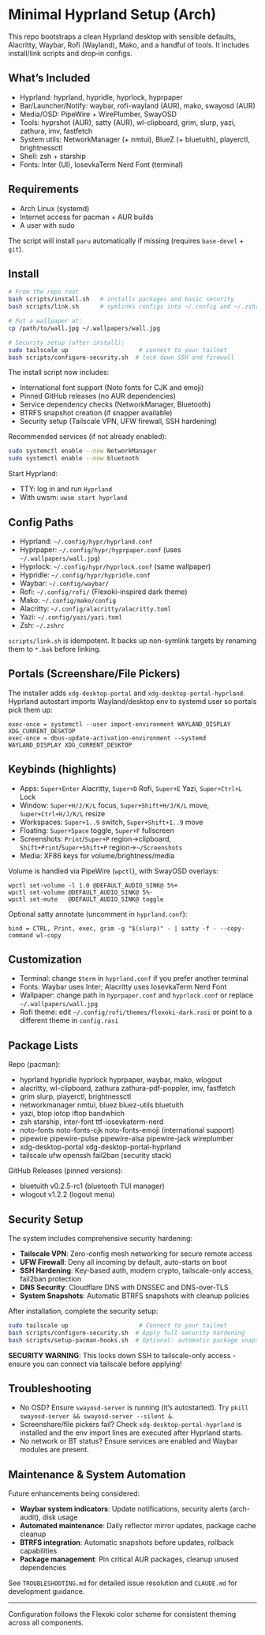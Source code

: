 # Minimal Hyprland Setup (Arch)

This repo bootstraps a clean Hyprland desktop with sensible defaults, Alacritty, Waybar, Rofi (Wayland), Mako, and a handful of tools. It includes install/link scripts and drop‑in configs.

## What’s Included
- Hyprland: hyprland, hypridle, hyprlock, hyprpaper
- Bar/Launcher/Notify: waybar, rofi-wayland (AUR), mako, swayosd (AUR)
- Media/OSD: PipeWire + WirePlumber, SwayOSD
- Tools: hyprshot (AUR), satty (AUR), wl-clipboard, grim, slurp, yazi, zathura, imv, fastfetch
- System utils: NetworkManager (+ nmtui), BlueZ (+ bluetuith), playerctl, brightnessctl
- Shell: zsh + starship
- Fonts: Inter (UI), IosevkaTerm Nerd Font (terminal)

## Requirements
- Arch Linux (systemd)
- Internet access for pacman + AUR builds
- A user with sudo

The script will install `paru` automatically if missing (requires `base-devel` + `git`).

## Install
```bash
# From the repo root
bash scripts/install.sh   # installs packages and basic security
bash scripts/link.sh      # symlinks configs into ~/.config and ~/.zshrc

# Put a wallpaper at:
cp /path/to/wall.jpg ~/.wallpapers/wall.jpg

# Security setup (after install):
sudo tailscale up                    # connect to your tailnet
bash scripts/configure-security.sh  # lock down SSH and firewall
```

The install script now includes:
- International font support (Noto fonts for CJK and emoji)
- Pinned GitHub releases (no AUR dependencies)
- Service dependency checks (NetworkManager, Bluetooth)
- BTRFS snapshot creation (if snapper available)
- Security setup (Tailscale VPN, UFW firewall, SSH hardening)

Recommended services (if not already enabled):
```bash
sudo systemctl enable --now NetworkManager
sudo systemctl enable --now bluetooth
```

Start Hyprland:
- TTY: log in and run `Hyprland`
- With uwsm: `uwsm start hyprland`

## Config Paths
- Hyprland: `~/.config/hypr/hyprland.conf`
- Hyprpaper: `~/.config/hypr/hyprpaper.conf` (uses `~/.wallpapers/wall.jpg`)
- Hyprlock: `~/.config/hypr/hyprlock.conf` (same wallpaper)
- Hypridle: `~/.config/hypr/hypridle.conf`
- Waybar: `~/.config/waybar/`
- Rofi: `~/.config/rofi/` (Flexoki-inspired dark theme)
- Mako: `~/.config/mako/config`
- Alacritty: `~/.config/alacritty/alacritty.toml`
- Yazi: `~/.config/yazi/yazi.toml`
- Zsh: `~/.zshrc`

`scripts/link.sh` is idempotent. It backs up non-symlink targets by renaming them to `*.bak` before linking.

## Portals (Screenshare/File Pickers)
The installer adds `xdg-desktop-portal` and `xdg-desktop-portal-hyprland`. Hyprland autostart imports Wayland/desktop env to systemd user so portals pick them up:
```
exec-once = systemctl --user import-environment WAYLAND_DISPLAY XDG_CURRENT_DESKTOP
exec-once = dbus-update-activation-environment --systemd WAYLAND_DISPLAY XDG_CURRENT_DESKTOP
```

## Keybinds (highlights)
- Apps: `Super+Enter` Alacritty, `Super+D` Rofi, `Super+E` Yazi, `Super+Ctrl+L` Lock
- Window: `Super+H/J/K/L` focus, `Super+Shift+H/J/K/L` move, `Super+Ctrl+H/J/K/L` resize
- Workspaces: `Super+1..9` switch, `Super+Shift+1..9` move
- Floating: `Super+Space` toggle, `Super+F` fullscreen
- Screenshots: `Print`/`Super+P` region→clipboard, `Shift+Print`/`Super+Shift+P` region→`~/Screenshots`
- Media: XF86 keys for volume/brightness/media

Volume is handled via PipeWire (`wpctl`), with SwayOSD overlays:
```
wpctl set-volume -l 1.0 @DEFAULT_AUDIO_SINK@ 5%+
wpctl set-volume @DEFAULT_AUDIO_SINK@ 5%-
wpctl set-mute   @DEFAULT_AUDIO_SINK@ toggle
```

Optional satty annotate (uncomment in `hyprland.conf`):
```
bind = CTRL, Print, exec, grim -g "$(slurp)" - | satty -f - --copy-command wl-copy
```

## Customization
- Terminal: change `$term` in `hyprland.conf` if you prefer another terminal
- Fonts: Waybar uses Inter; Alacritty uses IosevkaTerm Nerd Font
- Wallpaper: change path in `hyprpaper.conf` and `hyprlock.conf` or replace `~/.wallpapers/wall.jpg`
- Rofi theme: edit `~/.config/rofi/themes/flexoki-dark.rasi` or point to a different theme in `config.rasi`

## Package Lists
Repo (pacman):
- hyprland hypridle hyprlock hyprpaper, waybar, mako, wlogout
- alacritty, wl-clipboard, zathura zathura-pdf-poppler, imv, fastfetch
- grim slurp, playerctl, brightnessctl
- networkmanager nmtui, bluez bluez-utils bluetuith
- yazi, btop iotop iftop bandwhich
- zsh starship, inter-font ttf-iosevkaterm-nerd
- noto-fonts noto-fonts-cjk noto-fonts-emoji (international support)  
- pipewire pipewire-pulse pipewire-alsa pipewire-jack wireplumber
- xdg-desktop-portal xdg-desktop-portal-hyprland
- tailscale ufw openssh fail2ban (security stack)

GitHub Releases (pinned versions):
- bluetuith v0.2.5-rc1 (bluetooth TUI manager)
- wlogout v1.2.2 (logout menu)

## Security Setup

The system includes comprehensive security hardening:
- **Tailscale VPN**: Zero-config mesh networking for secure remote access
- **UFW Firewall**: Deny all incoming by default, auto-starts on boot
- **SSH Hardening**: Key-based auth, modern crypto, tailscale-only access, fail2ban protection
- **DNS Security**: Cloudflare DNS with DNSSEC and DNS-over-TLS
- **System Snapshots**: Automatic BTRFS snapshots with cleanup policies

After installation, complete the security setup:
```bash
sudo tailscale up                    # Connect to your tailnet
bash scripts/configure-security.sh  # Apply full security hardening
bash scripts/setup-pacman-hooks.sh  # Optional: automatic package snapshots
```

**SECURITY WARNING**: This locks down SSH to tailscale-only access - ensure you can connect via tailscale before applying!

## Troubleshooting
- No OSD? Ensure `swayosd-server` is running (it’s autostarted). Try `pkill swayosd-server && swayosd-server --silent &`.
- Screenshare/file pickers fail? Check `xdg-desktop-portal-hyprland` is installed and the env import lines are executed after Hyprland starts.
- No network or BT status? Ensure services are enabled and Waybar modules are present.

## Maintenance & System Automation

Future enhancements being considered:
- **Waybar system indicators**: Update notifications, security alerts (arch-audit), disk usage
- **Automated maintenance**: Daily reflector mirror updates, package cache cleanup  
- **BTRFS integration**: Automatic snapshots before updates, rollback capabilities
- **Package management**: Pin critical AUR packages, cleanup unused dependencies

See `TROUBLESHOOTING.md` for detailed issue resolution and `CLAUDE.md` for development guidance.

---
Configuration follows the Flexoki color scheme for consistent theming across all components.
